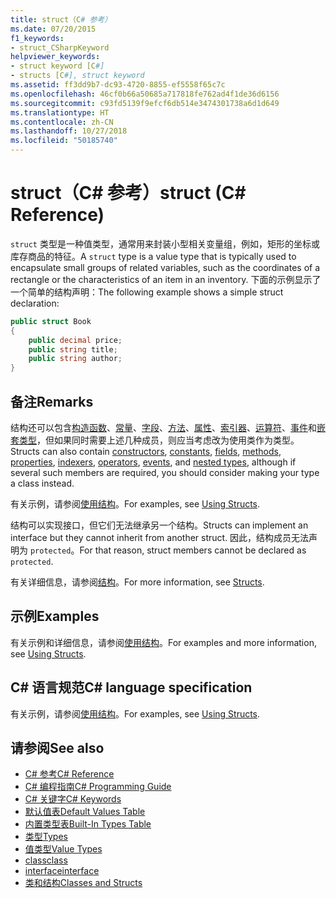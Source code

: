 ```yaml
---
title: struct（C# 参考）
ms.date: 07/20/2015
f1_keywords:
- struct_CSharpKeyword
helpviewer_keywords:
- struct keyword [C#]
- structs [C#], struct keyword
ms.assetid: ff3dd9b7-dc93-4720-8855-ef5558f65c7c
ms.openlocfilehash: 46cf0b66a50685a717818fe762ad4f1de36d6156
ms.sourcegitcommit: c93fd5139f9efcf6db514e3474301738a6d1d649
ms.translationtype: HT
ms.contentlocale: zh-CN
ms.lasthandoff: 10/27/2018
ms.locfileid: "50185740"
---
```

# <a name="struct-c-reference"></a><span data-ttu-id="5cd31-102">struct（C# 参考）</span><span class="sxs-lookup"><span data-stu-id="5cd31-102">struct (C# Reference)</span></span>

<span data-ttu-id="5cd31-103">`struct` 类型是一种值类型，通常用来封装小型相关变量组，例如，矩形的坐标或库存商品的特征。</span><span class="sxs-lookup"><span data-stu-id="5cd31-103">A `struct` type is a value type that is typically used to encapsulate small groups of related variables, such as the coordinates of a rectangle or the characteristics of an item in an inventory.</span></span> <span data-ttu-id="5cd31-104">下面的示例显示了一个简单的结构声明：</span><span class="sxs-lookup"><span data-stu-id="5cd31-104">The following example shows a simple struct declaration:</span></span>

```csharp
public struct Book
{
    public decimal price;
    public string title;
    public string author;
}
```

## <a name="remarks"></a><span data-ttu-id="5cd31-105">备注</span><span class="sxs-lookup"><span data-stu-id="5cd31-105">Remarks</span></span>

<span data-ttu-id="5cd31-106">结构还可以包含[构造函数](../../programming-guide/classes-and-structs/constructors.md)、[常量](../../programming-guide/classes-and-structs/constants.md)、[字段](../../programming-guide/classes-and-structs/fields.md)、[方法](../../programming-guide/classes-and-structs/methods.md)、[属性](../../programming-guide/classes-and-structs/properties.md)、[索引器](../../programming-guide/indexers/index.md)、[运算符](../../programming-guide/statements-expressions-operators/operators.md)、[事件](../../programming-guide/events/index.md)和[嵌套类型](../../programming-guide/classes-and-structs/nested-types.md)，但如果同时需要上述几种成员，则应当考虑改为使用类作为类型。</span><span class="sxs-lookup"><span data-stu-id="5cd31-106">Structs can also contain [constructors](../../programming-guide/classes-and-structs/constructors.md), [constants](../../programming-guide/classes-and-structs/constants.md), [fields](../../programming-guide/classes-and-structs/fields.md), [methods](../../programming-guide/classes-and-structs/methods.md), [properties](../../programming-guide/classes-and-structs/properties.md), [indexers](../../programming-guide/indexers/index.md), [operators](../../programming-guide/statements-expressions-operators/operators.md), [events](../../programming-guide/events/index.md), and [nested types](../../programming-guide/classes-and-structs/nested-types.md), although if several such members are required, you should consider making your type a class instead.</span></span>

<span data-ttu-id="5cd31-107">有关示例，请参阅[使用结构](../../programming-guide/classes-and-structs/using-structs.md)。</span><span class="sxs-lookup"><span data-stu-id="5cd31-107">For examples, see [Using Structs](../../programming-guide/classes-and-structs/using-structs.md).</span></span>

<span data-ttu-id="5cd31-108">结构可以实现接口，但它们无法继承另一个结构。</span><span class="sxs-lookup"><span data-stu-id="5cd31-108">Structs can implement an interface but they cannot inherit from another struct.</span></span> <span data-ttu-id="5cd31-109">因此，结构成员无法声明为 `protected`。</span><span class="sxs-lookup"><span data-stu-id="5cd31-109">For that reason, struct members cannot be declared as `protected`.</span></span>

<span data-ttu-id="5cd31-110">有关详细信息，请参阅[结构](../../programming-guide/classes-and-structs/structs.md)。</span><span class="sxs-lookup"><span data-stu-id="5cd31-110">For more information, see [Structs](../../programming-guide/classes-and-structs/structs.md).</span></span>

## <a name="examples"></a><span data-ttu-id="5cd31-111">示例</span><span class="sxs-lookup"><span data-stu-id="5cd31-111">Examples</span></span>

<span data-ttu-id="5cd31-112">有关示例和详细信息，请参阅[使用结构](../../programming-guide/classes-and-structs/using-structs.md)。</span><span class="sxs-lookup"><span data-stu-id="5cd31-112">For examples and more information, see [Using Structs](../../programming-guide/classes-and-structs/using-structs.md).</span></span>

## <a name="c-language-specification"></a><span data-ttu-id="5cd31-113">C# 语言规范</span><span class="sxs-lookup"><span data-stu-id="5cd31-113">C# language specification</span></span>

<span data-ttu-id="5cd31-114">有关示例，请参阅[使用结构](../../programming-guide/classes-and-structs/using-structs.md)。</span><span class="sxs-lookup"><span data-stu-id="5cd31-114">For examples, see [Using Structs](../../programming-guide/classes-and-structs/using-structs.md).</span></span>

## <a name="see-also"></a><span data-ttu-id="5cd31-115">请参阅</span><span class="sxs-lookup"><span data-stu-id="5cd31-115">See also</span></span>

- [<span data-ttu-id="5cd31-116">C# 参考</span><span class="sxs-lookup"><span data-stu-id="5cd31-116">C# Reference</span></span>](../index.md)
- [<span data-ttu-id="5cd31-117">C# 编程指南</span><span class="sxs-lookup"><span data-stu-id="5cd31-117">C# Programming Guide</span></span>](../../programming-guide/index.md)
- [<span data-ttu-id="5cd31-118">C# 关键字</span><span class="sxs-lookup"><span data-stu-id="5cd31-118">C# Keywords</span></span>](index.md)
- [<span data-ttu-id="5cd31-119">默认值表</span><span class="sxs-lookup"><span data-stu-id="5cd31-119">Default Values Table</span></span>](default-values-table.md)
- [<span data-ttu-id="5cd31-120">内置类型表</span><span class="sxs-lookup"><span data-stu-id="5cd31-120">Built-In Types Table</span></span>](built-in-types-table.md)
- [<span data-ttu-id="5cd31-121">类型</span><span class="sxs-lookup"><span data-stu-id="5cd31-121">Types</span></span>](types.md)
- [<span data-ttu-id="5cd31-122">值类型</span><span class="sxs-lookup"><span data-stu-id="5cd31-122">Value Types</span></span>](value-types.md)
- [<span data-ttu-id="5cd31-123">class</span><span class="sxs-lookup"><span data-stu-id="5cd31-123">class</span></span>](class.md)
- [<span data-ttu-id="5cd31-124">interface</span><span class="sxs-lookup"><span data-stu-id="5cd31-124">interface</span></span>](interface.md)
- [<span data-ttu-id="5cd31-125">类和结构</span><span class="sxs-lookup"><span data-stu-id="5cd31-125">Classes and Structs</span></span>](../../programming-guide/classes-and-structs/index.md)